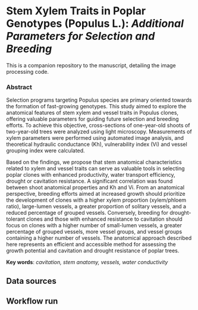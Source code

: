 # Stem Xylem Traits in Poplar Genotypes (Populus L.): *Additional Parameters for Selection and Breeding*
This is a companion repository to the manuscript, detailing the image processing code.

### Abstract
Selection programs targeting Populus species are primary oriented towards the formation of fast-growing genotypes. This study aimed to explore the anatomical features of stem xylem and vessel traits in Populus clones, offering valuable parameters for guiding future selection and breeding efforts. To achieve this objective, cross-sections of one-year-old shoots of two-year-old trees were analyzed using light microscopy. Measurements of xylem parameters were performed using automated image analysis, and theoretical hydraulic conductance (Kh), vulnerability index (Vi) and vessel grouping index were calculated.  

Based on the findings, we propose that stem anatomical characteristics related to xylem and vessel traits can serve as valuable tools in selecting poplar clones with enhanced productivity, water transport efficiency, drought or cavitation resistance. A significant correlation was found between shoot anatomical properties and Kh and Vi. From an anatomical perspective, breeding efforts aimed at increased growth should prioritize the development of clones with a higher xylem proportion (xylem/phloem ratio), large-lumen vessels, a greater proportion of solitary vessels, and a reduced percentage of grouped vessels. Conversely, breeding for drought-tolerant clones and those with enhanced resistance to cavitation should focus on clones with a higher number of small-lumen vessels, a greater percentage of grouped vessels, more vessel groups, and vessel groups containing a higher number of vessels. The anatomical approach described here represents an efficient and accessible method for assessing the growth potential and cavitation and drought resistance of poplar trees.  

__Key words__: *cavitation, stem anatomy, vessels, water conductivity*


## Data sources

## Workflow run
